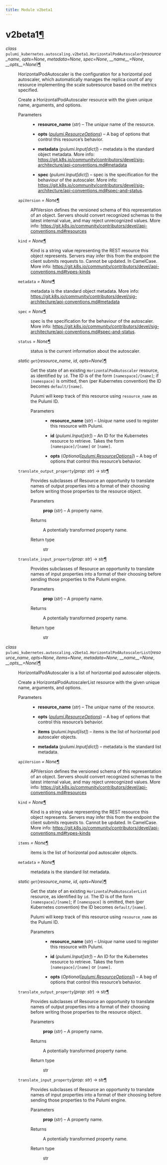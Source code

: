 ```yaml
---
title: Module v2beta1
---
```


<div class="section" id="module-pulumi_kubernetes.autoscaling.v2beta1">
<span id="v2beta1"></span><h1>v2beta1<a class="headerlink" href="#module-pulumi_kubernetes.autoscaling.v2beta1" title="Permalink to this headline">¶</a></h1>
<dl class="class">
<dt id="pulumi_kubernetes.autoscaling.v2beta1.HorizontalPodAutoscaler">
<em class="property">class </em><code class="sig-prename descclassname">pulumi_kubernetes.autoscaling.v2beta1.</code><code class="sig-name descname">HorizontalPodAutoscaler</code><span class="sig-paren">(</span><em class="sig-param">resource_name</em>, <em class="sig-param">opts=None</em>, <em class="sig-param">metadata=None</em>, <em class="sig-param">spec=None</em>, <em class="sig-param">__name__=None</em>, <em class="sig-param">__opts__=None</em><span class="sig-paren">)</span><a class="headerlink" href="#pulumi_kubernetes.autoscaling.v2beta1.HorizontalPodAutoscaler" title="Permalink to this definition">¶</a></dt>
<dd><p>HorizontalPodAutoscaler is the configuration for a horizontal pod autoscaler, which
automatically manages the replica count of any resource implementing the scale subresource based
on the metrics specified.</p>
<p>Create a HorizontalPodAutoscaler resource with the given unique name, arguments, and options.</p>
<dl class="field-list simple">
<dt class="field-odd">Parameters</dt>
<dd class="field-odd"><ul class="simple">
<li><p><strong>resource_name</strong> (<em>str</em>) – The <em>unique</em> name of the resource.</p></li>
<li><p><strong>opts</strong> (<a class="reference internal" href="../../../pulumi/#pulumi.ResourceOptions" title="pulumi.ResourceOptions"><em>pulumi.ResourceOptions</em></a>) – A bag of options that control this resource’s behavior.</p></li>
<li><p><strong>metadata</strong> (<em>pulumi.Input</em><em>[</em><em>dict</em><em>]</em>) – metadata is the standard object metadata. More info:
<a class="reference external" href="https://git.k8s.io/community/contributors/devel/sig-architecture/api-conventions.md#metadata">https://git.k8s.io/community/contributors/devel/sig-architecture/api-conventions.md#metadata</a></p></li>
<li><p><strong>spec</strong> (<em>pulumi.Input</em><em>[</em><em>dict</em><em>]</em>) – spec is the specification for the behaviour of the autoscaler. More info:
<a class="reference external" href="https://git.k8s.io/community/contributors/devel/sig-architecture/api-conventions.md#spec-and-status">https://git.k8s.io/community/contributors/devel/sig-architecture/api-conventions.md#spec-and-status</a>.</p></li>
</ul>
</dd>
</dl>
<dl class="attribute">
<dt id="pulumi_kubernetes.autoscaling.v2beta1.HorizontalPodAutoscaler.apiVersion">
<code class="sig-name descname">apiVersion</code><em class="property"> = None</em><a class="headerlink" href="#pulumi_kubernetes.autoscaling.v2beta1.HorizontalPodAutoscaler.apiVersion" title="Permalink to this definition">¶</a></dt>
<dd><p>APIVersion defines the versioned schema of this representation of an object. Servers should
convert recognized schemas to the latest internal value, and may reject unrecognized values.
More info: <a class="reference external" href="https://git.k8s.io/community/contributors/devel/api-conventions.md#resources">https://git.k8s.io/community/contributors/devel/api-conventions.md#resources</a></p>
</dd></dl>

<dl class="attribute">
<dt id="pulumi_kubernetes.autoscaling.v2beta1.HorizontalPodAutoscaler.kind">
<code class="sig-name descname">kind</code><em class="property"> = None</em><a class="headerlink" href="#pulumi_kubernetes.autoscaling.v2beta1.HorizontalPodAutoscaler.kind" title="Permalink to this definition">¶</a></dt>
<dd><p>Kind is a string value representing the REST resource this object represents. Servers may infer
this from the endpoint the client submits requests to. Cannot be updated. In CamelCase. More
info: <a class="reference external" href="https://git.k8s.io/community/contributors/devel/api-conventions.md#types-kinds">https://git.k8s.io/community/contributors/devel/api-conventions.md#types-kinds</a></p>
</dd></dl>

<dl class="attribute">
<dt id="pulumi_kubernetes.autoscaling.v2beta1.HorizontalPodAutoscaler.metadata">
<code class="sig-name descname">metadata</code><em class="property"> = None</em><a class="headerlink" href="#pulumi_kubernetes.autoscaling.v2beta1.HorizontalPodAutoscaler.metadata" title="Permalink to this definition">¶</a></dt>
<dd><p>metadata is the standard object metadata. More info:
<a class="reference external" href="https://git.k8s.io/community/contributors/devel/sig-architecture/api-conventions.md#metadata">https://git.k8s.io/community/contributors/devel/sig-architecture/api-conventions.md#metadata</a></p>
</dd></dl>

<dl class="attribute">
<dt id="pulumi_kubernetes.autoscaling.v2beta1.HorizontalPodAutoscaler.spec">
<code class="sig-name descname">spec</code><em class="property"> = None</em><a class="headerlink" href="#pulumi_kubernetes.autoscaling.v2beta1.HorizontalPodAutoscaler.spec" title="Permalink to this definition">¶</a></dt>
<dd><p>spec is the specification for the behaviour of the autoscaler. More info:
<a class="reference external" href="https://git.k8s.io/community/contributors/devel/sig-architecture/api-conventions.md#spec-and-status">https://git.k8s.io/community/contributors/devel/sig-architecture/api-conventions.md#spec-and-status</a>.</p>
</dd></dl>

<dl class="attribute">
<dt id="pulumi_kubernetes.autoscaling.v2beta1.HorizontalPodAutoscaler.status">
<code class="sig-name descname">status</code><em class="property"> = None</em><a class="headerlink" href="#pulumi_kubernetes.autoscaling.v2beta1.HorizontalPodAutoscaler.status" title="Permalink to this definition">¶</a></dt>
<dd><p>status is the current information about the autoscaler.</p>
</dd></dl>

<dl class="method">
<dt id="pulumi_kubernetes.autoscaling.v2beta1.HorizontalPodAutoscaler.get">
<em class="property">static </em><code class="sig-name descname">get</code><span class="sig-paren">(</span><em class="sig-param">resource_name</em>, <em class="sig-param">id</em>, <em class="sig-param">opts=None</em><span class="sig-paren">)</span><a class="headerlink" href="#pulumi_kubernetes.autoscaling.v2beta1.HorizontalPodAutoscaler.get" title="Permalink to this definition">¶</a></dt>
<dd><p>Get the state of an existing <code class="docutils literal notranslate"><span class="pre">HorizontalPodAutoscaler</span></code> resource, as identified by <code class="docutils literal notranslate"><span class="pre">id</span></code>.
The ID is of the form <code class="docutils literal notranslate"><span class="pre">[namespace]/[name]</span></code>; if <code class="docutils literal notranslate"><span class="pre">[namespace]</span></code> is omitted,
then (per Kubernetes convention) the ID becomes <code class="docutils literal notranslate"><span class="pre">default/[name]</span></code>.</p>
<p>Pulumi will keep track of this resource using <code class="docutils literal notranslate"><span class="pre">resource_name</span></code> as the Pulumi ID.</p>
<dl class="field-list simple">
<dt class="field-odd">Parameters</dt>
<dd class="field-odd"><ul class="simple">
<li><p><strong>resource_name</strong> (<em>str</em>) – <em>Unique</em> name used to register this resource with Pulumi.</p></li>
<li><p><strong>id</strong> (<em>pulumi.Input</em><em>[</em><em>str</em><em>]</em>) – An ID for the Kubernetes resource to retrieve.
Takes the form <code class="docutils literal notranslate"><span class="pre">[namespace]/[name]</span></code> or <code class="docutils literal notranslate"><span class="pre">[name]</span></code>.</p></li>
<li><p><strong>opts</strong> (<em>Optional</em><em>[</em><a class="reference internal" href="../../../pulumi/#pulumi.ResourceOptions" title="pulumi.ResourceOptions"><em>pulumi.ResourceOptions</em></a><em>]</em>) – A bag of options that control this
resource’s behavior.</p></li>
</ul>
</dd>
</dl>
</dd></dl>

<dl class="method">
<dt id="pulumi_kubernetes.autoscaling.v2beta1.HorizontalPodAutoscaler.translate_output_property">
<code class="sig-name descname">translate_output_property</code><span class="sig-paren">(</span><em class="sig-param">prop: str</em><span class="sig-paren">)</span> &#x2192; str<a class="headerlink" href="#pulumi_kubernetes.autoscaling.v2beta1.HorizontalPodAutoscaler.translate_output_property" title="Permalink to this definition">¶</a></dt>
<dd><p>Provides subclasses of Resource an opportunity to translate names of output properties
into a format of their choosing before writing those properties to the resource object.</p>
<dl class="field-list simple">
<dt class="field-odd">Parameters</dt>
<dd class="field-odd"><p><strong>prop</strong> (<em>str</em>) – A property name.</p>
</dd>
<dt class="field-even">Returns</dt>
<dd class="field-even"><p>A potentially transformed property name.</p>
</dd>
<dt class="field-odd">Return type</dt>
<dd class="field-odd"><p>str</p>
</dd>
</dl>
</dd></dl>

<dl class="method">
<dt id="pulumi_kubernetes.autoscaling.v2beta1.HorizontalPodAutoscaler.translate_input_property">
<code class="sig-name descname">translate_input_property</code><span class="sig-paren">(</span><em class="sig-param">prop: str</em><span class="sig-paren">)</span> &#x2192; str<a class="headerlink" href="#pulumi_kubernetes.autoscaling.v2beta1.HorizontalPodAutoscaler.translate_input_property" title="Permalink to this definition">¶</a></dt>
<dd><p>Provides subclasses of Resource an opportunity to translate names of input properties into
a format of their choosing before sending those properties to the Pulumi engine.</p>
<dl class="field-list simple">
<dt class="field-odd">Parameters</dt>
<dd class="field-odd"><p><strong>prop</strong> (<em>str</em>) – A property name.</p>
</dd>
<dt class="field-even">Returns</dt>
<dd class="field-even"><p>A potentially transformed property name.</p>
</dd>
<dt class="field-odd">Return type</dt>
<dd class="field-odd"><p>str</p>
</dd>
</dl>
</dd></dl>

</dd></dl>

<dl class="class">
<dt id="pulumi_kubernetes.autoscaling.v2beta1.HorizontalPodAutoscalerList">
<em class="property">class </em><code class="sig-prename descclassname">pulumi_kubernetes.autoscaling.v2beta1.</code><code class="sig-name descname">HorizontalPodAutoscalerList</code><span class="sig-paren">(</span><em class="sig-param">resource_name</em>, <em class="sig-param">opts=None</em>, <em class="sig-param">items=None</em>, <em class="sig-param">metadata=None</em>, <em class="sig-param">__name__=None</em>, <em class="sig-param">__opts__=None</em><span class="sig-paren">)</span><a class="headerlink" href="#pulumi_kubernetes.autoscaling.v2beta1.HorizontalPodAutoscalerList" title="Permalink to this definition">¶</a></dt>
<dd><p>HorizontalPodAutoscaler is a list of horizontal pod autoscaler objects.</p>
<p>Create a HorizontalPodAutoscalerList resource with the given unique name, arguments, and options.</p>
<dl class="field-list simple">
<dt class="field-odd">Parameters</dt>
<dd class="field-odd"><ul class="simple">
<li><p><strong>resource_name</strong> (<em>str</em>) – The <em>unique</em> name of the resource.</p></li>
<li><p><strong>opts</strong> (<a class="reference internal" href="../../../pulumi/#pulumi.ResourceOptions" title="pulumi.ResourceOptions"><em>pulumi.ResourceOptions</em></a>) – A bag of options that control this resource’s behavior.</p></li>
<li><p><strong>items</strong> (<em>pulumi.Input</em><em>[</em><em>list</em><em>]</em>) – items is the list of horizontal pod autoscaler objects.</p></li>
<li><p><strong>metadata</strong> (<em>pulumi.Input</em><em>[</em><em>dict</em><em>]</em>) – metadata is the standard list metadata.</p></li>
</ul>
</dd>
</dl>
<dl class="attribute">
<dt id="pulumi_kubernetes.autoscaling.v2beta1.HorizontalPodAutoscalerList.apiVersion">
<code class="sig-name descname">apiVersion</code><em class="property"> = None</em><a class="headerlink" href="#pulumi_kubernetes.autoscaling.v2beta1.HorizontalPodAutoscalerList.apiVersion" title="Permalink to this definition">¶</a></dt>
<dd><p>APIVersion defines the versioned schema of this representation of an object. Servers should
convert recognized schemas to the latest internal value, and may reject unrecognized values.
More info: <a class="reference external" href="https://git.k8s.io/community/contributors/devel/api-conventions.md#resources">https://git.k8s.io/community/contributors/devel/api-conventions.md#resources</a></p>
</dd></dl>

<dl class="attribute">
<dt id="pulumi_kubernetes.autoscaling.v2beta1.HorizontalPodAutoscalerList.kind">
<code class="sig-name descname">kind</code><em class="property"> = None</em><a class="headerlink" href="#pulumi_kubernetes.autoscaling.v2beta1.HorizontalPodAutoscalerList.kind" title="Permalink to this definition">¶</a></dt>
<dd><p>Kind is a string value representing the REST resource this object represents. Servers may infer
this from the endpoint the client submits requests to. Cannot be updated. In CamelCase. More
info: <a class="reference external" href="https://git.k8s.io/community/contributors/devel/api-conventions.md#types-kinds">https://git.k8s.io/community/contributors/devel/api-conventions.md#types-kinds</a></p>
</dd></dl>

<dl class="attribute">
<dt id="pulumi_kubernetes.autoscaling.v2beta1.HorizontalPodAutoscalerList.items">
<code class="sig-name descname">items</code><em class="property"> = None</em><a class="headerlink" href="#pulumi_kubernetes.autoscaling.v2beta1.HorizontalPodAutoscalerList.items" title="Permalink to this definition">¶</a></dt>
<dd><p>items is the list of horizontal pod autoscaler objects.</p>
</dd></dl>

<dl class="attribute">
<dt id="pulumi_kubernetes.autoscaling.v2beta1.HorizontalPodAutoscalerList.metadata">
<code class="sig-name descname">metadata</code><em class="property"> = None</em><a class="headerlink" href="#pulumi_kubernetes.autoscaling.v2beta1.HorizontalPodAutoscalerList.metadata" title="Permalink to this definition">¶</a></dt>
<dd><p>metadata is the standard list metadata.</p>
</dd></dl>

<dl class="method">
<dt id="pulumi_kubernetes.autoscaling.v2beta1.HorizontalPodAutoscalerList.get">
<em class="property">static </em><code class="sig-name descname">get</code><span class="sig-paren">(</span><em class="sig-param">resource_name</em>, <em class="sig-param">id</em>, <em class="sig-param">opts=None</em><span class="sig-paren">)</span><a class="headerlink" href="#pulumi_kubernetes.autoscaling.v2beta1.HorizontalPodAutoscalerList.get" title="Permalink to this definition">¶</a></dt>
<dd><p>Get the state of an existing <code class="docutils literal notranslate"><span class="pre">HorizontalPodAutoscalerList</span></code> resource, as identified by <code class="docutils literal notranslate"><span class="pre">id</span></code>.
The ID is of the form <code class="docutils literal notranslate"><span class="pre">[namespace]/[name]</span></code>; if <code class="docutils literal notranslate"><span class="pre">[namespace]</span></code> is omitted,
then (per Kubernetes convention) the ID becomes <code class="docutils literal notranslate"><span class="pre">default/[name]</span></code>.</p>
<p>Pulumi will keep track of this resource using <code class="docutils literal notranslate"><span class="pre">resource_name</span></code> as the Pulumi ID.</p>
<dl class="field-list simple">
<dt class="field-odd">Parameters</dt>
<dd class="field-odd"><ul class="simple">
<li><p><strong>resource_name</strong> (<em>str</em>) – <em>Unique</em> name used to register this resource with Pulumi.</p></li>
<li><p><strong>id</strong> (<em>pulumi.Input</em><em>[</em><em>str</em><em>]</em>) – An ID for the Kubernetes resource to retrieve.
Takes the form <code class="docutils literal notranslate"><span class="pre">[namespace]/[name]</span></code> or <code class="docutils literal notranslate"><span class="pre">[name]</span></code>.</p></li>
<li><p><strong>opts</strong> (<em>Optional</em><em>[</em><a class="reference internal" href="../../../pulumi/#pulumi.ResourceOptions" title="pulumi.ResourceOptions"><em>pulumi.ResourceOptions</em></a><em>]</em>) – A bag of options that control this
resource’s behavior.</p></li>
</ul>
</dd>
</dl>
</dd></dl>

<dl class="method">
<dt id="pulumi_kubernetes.autoscaling.v2beta1.HorizontalPodAutoscalerList.translate_output_property">
<code class="sig-name descname">translate_output_property</code><span class="sig-paren">(</span><em class="sig-param">prop: str</em><span class="sig-paren">)</span> &#x2192; str<a class="headerlink" href="#pulumi_kubernetes.autoscaling.v2beta1.HorizontalPodAutoscalerList.translate_output_property" title="Permalink to this definition">¶</a></dt>
<dd><p>Provides subclasses of Resource an opportunity to translate names of output properties
into a format of their choosing before writing those properties to the resource object.</p>
<dl class="field-list simple">
<dt class="field-odd">Parameters</dt>
<dd class="field-odd"><p><strong>prop</strong> (<em>str</em>) – A property name.</p>
</dd>
<dt class="field-even">Returns</dt>
<dd class="field-even"><p>A potentially transformed property name.</p>
</dd>
<dt class="field-odd">Return type</dt>
<dd class="field-odd"><p>str</p>
</dd>
</dl>
</dd></dl>

<dl class="method">
<dt id="pulumi_kubernetes.autoscaling.v2beta1.HorizontalPodAutoscalerList.translate_input_property">
<code class="sig-name descname">translate_input_property</code><span class="sig-paren">(</span><em class="sig-param">prop: str</em><span class="sig-paren">)</span> &#x2192; str<a class="headerlink" href="#pulumi_kubernetes.autoscaling.v2beta1.HorizontalPodAutoscalerList.translate_input_property" title="Permalink to this definition">¶</a></dt>
<dd><p>Provides subclasses of Resource an opportunity to translate names of input properties into
a format of their choosing before sending those properties to the Pulumi engine.</p>
<dl class="field-list simple">
<dt class="field-odd">Parameters</dt>
<dd class="field-odd"><p><strong>prop</strong> (<em>str</em>) – A property name.</p>
</dd>
<dt class="field-even">Returns</dt>
<dd class="field-even"><p>A potentially transformed property name.</p>
</dd>
<dt class="field-odd">Return type</dt>
<dd class="field-odd"><p>str</p>
</dd>
</dl>
</dd></dl>

</dd></dl>

</div>
